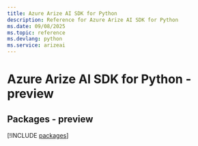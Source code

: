 ```yaml
---
title: Azure Arize AI SDK for Python
description: Reference for Azure Arize AI SDK for Python
ms.date: 09/08/2025
ms.topic: reference
ms.devlang: python
ms.service: arizeai
---
```

# Azure Arize AI SDK for Python - preview
## Packages - preview
[!INCLUDE [packages](arize-ai-index.md)]